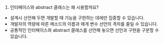 1. 인터페이스와 abstract 클래스는 왜 시용할까요?
- 설계시 선언해 두면 개발할 때 기능을 구현하는 데에만 집중할 수 있습니다.
- 개발자의 역량에 따른 메소드의 이름과 매개 변수 선언의 격차를 줄일 수 있습니다.
- 공통적인 인터페이스와 abstract 클래스를 선언해 놓으면 선언과 구현을 구분할 수 있습니다.
